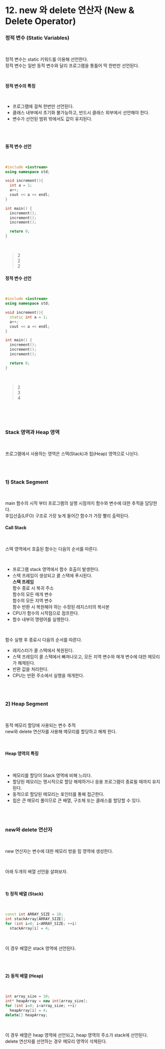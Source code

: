 # 12. new 와 delete 연산자 (New & Delete Operator)


### 정적 변수 (Static Variables)

<br/>

정적 변수는 static 키워드를 이용해 선언한다.<br/>
정적 변수는 일반 동적 변수와 달리 프로그램을 통틀어 딱 한번만 선언된다.<br/>

<br/>

__정적 변수의 특징__

<br/>

- 프로그램에 걸쳐 한번만 선언된다. <br/>
- 클래스 내부에서 초기화 불가능하고, 반드시 클래스 외부에서 선언해야 한다. <br/>
- 변수가 선언된 범위 밖에서도 값이 유지된다. <br/>

<br/>
<br/>

#### 동적 변수 선언

<br/>

```c++
#include <iostream>
using namespace std;

void increment(){
  int a = 1;
  a++;
  cout << a << endl;
}

int main() { 
  increment();
  increment();
  increment();

  return 0;
}
```

<br/>

> 2 <br/>
> 2 <br/>
> 2 <br/>

#### 정적 변수 선언

<br/>

```c++
#include <iostream>
using namespace std;

void increment(){
  static int a = 1;
  a++;
  cout << a << endl;
}

int main() { 
  increment();
  increment();
  increment();

  return 0;
}
```

<br/>

> 2 <br/>
> 3 <br/>
> 4 <br/>

<br/>
<br/>
<br/>

### Stack 영역과 Heap 영역

<br/>

프로그램에서 사용하는 영역은 스택(Stack)과 힙(Heap) 영역으로 나뉜다.

<br/>
<br/>

### 1) Stack Segment

<br/>

main 함수의 시작 부터 프로그램의 실행 시점까지 함수와 변수에 대한 추적을 담당한다. <br/>
후입선출(LIFO) 구조로 가장 늦게 들어간 함수가 가장 빨리 출력된다. <br/>

#### Call Stack

<br/>

스택 영역에서 호출된 함수는 다음의 순서를 따른다.<br/>

<br/>

- 프로그램 stack 영역에서 함수 호출이 발생한다. <br/>
- 스택 프레임이 생성되고 콜 스택에 푸시된다. <br/>
__스택 프레임__ <br/>
함수 종료 시 복귀 주소 <br/>
함수의 모든 매개 변수 <br/>
함수의 모든 지역 변수 <br/>
함수 반환 시 복원해야 하는 수정된 레지스터의 복사본 <br/>
- CPU가 함수의 시작점으로 점프한다. <br/>
- 함수 내부의 명령어를 실행한다. <br/>

<br/>

함수 실행 후 종료시 다음의 순서를 따른다.<br/>

- 레지스터가 콜 스택에서 복원된다. <br/>
- 스택 프레임이 콜 스택에서 빠져나오고, 모든 지역 변수와 매개 변수에 대한 메모리가 해제된다. <br/>
- 반환 값을 처리한다. <br/>
- CPU는 반환 주소에서 실행을 재개한다. <br/>

<br/>
<br/>

### 2) Heap Segment

<br/>

동적 메모리 할당에 사용되는 변수 추적<br/>
new와 delete 연산자를 사용해 메모리를 할당하고 해제 한다.<br/>

<br/>

#### Heap 영역의 특징

<br/>

- 메모리를 할당이 Stack 영역에 비해 느리다. <br/>
- 할당된 메모리는 명시적으로 할당 해제하거나 응용 프로그램이 종료될 때까지 유지된다. <br/>
- 동적으로 할당된 메모리는 포인터를 통해 접근한다. <br/>
- 힙은 큰 메모리 풀이므로 큰 배열, 구조체 또는 클래스를 할당할 수 있다. <br/>

<br/>
<br/>

### new와 delete 연산자

<br/>

new 연산자는 변수에 대한 메모리 방을 힙 영역에 생성한다.<br/>

<br/>

아래 두개의 배열 선언을 살펴보자.<br/>

<br/>

#### 1) 정적 배열 (Stack)

<br/>

```c++
const int ARRAY_SIZE = 10;
int stackArray[ARRAY_SIZE];
for (int i=0; i<ARRAY_SIZE; ++i) 
  stackArray[i] = 4;
```

<br/>

이 경우 배열은 stack 영역에 선언된다. 

<br/>
<br/>

#### 2) 동적 배열 (Heap)

<br/>

```c++
int array_size = 10;
int* heapArray = new int[array_size];
for (int i=0; i<array_size; ++i) 
  heapArray[i] = 4;
delete[] heapArray;
```

<br/>

이 경우 배열은 heap 영역에 선언되고, heap 영역의 주소가 stack에 선언된다. <br/>
delete 연산자를 선언하는 경우 메모리 영역이 삭제된다. <br/>

<br/>
